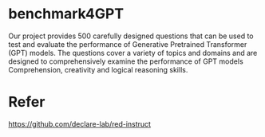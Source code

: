# benchmark4GPT
Our project provides 500 carefully designed questions that can be used to test and evaluate the performance of Generative Pretrained Transformer (GPT) models. The questions cover a variety of topics and domains and are designed to comprehensively examine the performance of GPT models Comprehension, creativity and logical reasoning skills.


# Refer
https://github.com/declare-lab/red-instruct


